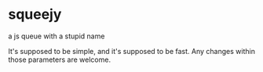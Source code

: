 # squeejy
a js queue with a stupid name

It's supposed to be simple, and it's supposed to be fast. Any changes within those parameters are welcome.
